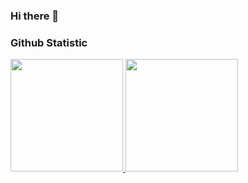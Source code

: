 ### Hi there 👋

<!--
**mhmmdvg/mhmmdvg** is a ✨ _special_ ✨ repository because its `README.md` (this file) appears on your GitHub profile.

Here are some ideas to get you started:

- 🔭 I’m currently working on ...
- 🌱 I’m currently learning ...
- 👯 I’m looking to collaborate on ...
- 🤔 I’m looking for help with ...
- 💬 Ask me about ...
- 📫 How to reach me: ...
- 😄 Pronouns: ...
- ⚡ Fun fact: ...
-->

### Github Statistic
<p align="left">
<a href="https://github.com/mhmmdvg">
  <img height="180em" src="https://github-readme-stats-eight-theta.vercel.app/api?username=mhmmdvg&show_icons=true&theme=algolia&include_all_commits=true&count_private=true"/>
  <img height="180em" src="https://github-readme-stats-eight-theta.vercel.app/api/top-langs/?username=mhmmdvg&layout=compact&langs_count=8&theme=algolia&hide=ruby,css,ragel,dart"/>
</a>
</p>
